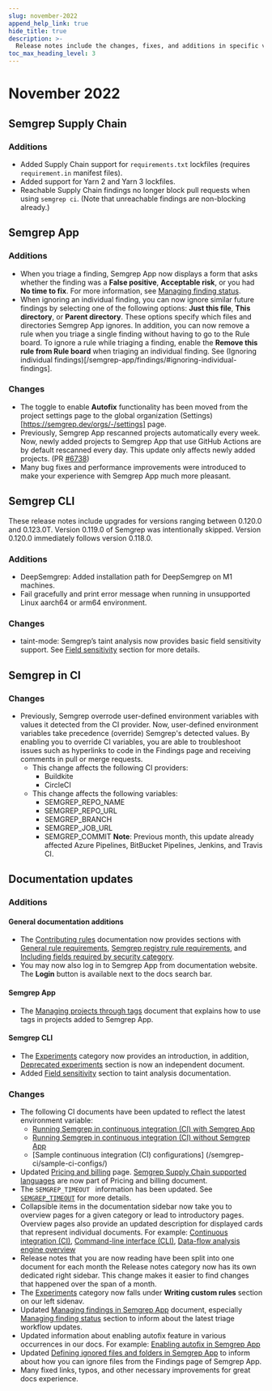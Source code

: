 ```yaml
---
slug: november-2022
append_help_link: true
hide_title: true
description: >-
  Release notes include the changes, fixes, and additions in specific versions of Semgrep.
toc_max_heading_level: 3
---
```


# November 2022

## Semgrep Supply Chain

### Additions

- Added Supply Chain support for `requirements.txt` lockfiles (requires `requirement.in` manifest files).
- Added support for Yarn 2 and Yarn 3 lockfiles.
- Reachable Supply Chain findings no longer block pull requests when using `semgrep ci`. (Note that unreachable findings are non-blocking already.) 

## Semgrep App

### Additions

- When you triage a finding, Semgrep App now displays a form that asks whether the finding was a **False positive**, **Acceptable risk**, or you had **No time to fix**. For more information, see [Managing finding status](/semgrep-app/findings/#managing-finding-status).
- When ignoring an individual finding, you can now ignore similar future findings by selecting one of the following options: **Just this file**, **This directory**, or **Parent directory**. These options specify which files and directories Semgrep App ignores. In addition, you can now remove a rule when you triage a single finding without having to go to the Rule board. To ignore a rule while triaging a finding, enable the **Remove this rule from Rule board** when triaging an individual finding. See (Ignoring individual findings)[/semgrep-app/findings/#ignoring-individual-findings].

### Changes

- The toggle to enable **Autofix** functionality has been moved from the project settings page to the global organization (Settings)[https://semgrep.dev/orgs/-/settings] page.
- Previously, Semgrep App rescanned projects automatically every week. Now, newly added projects to Semgrep App that use GitHub Actions are by default rescanned every day. This update only affects newly added projects. (PR [#6738](https://github.com/returntocorp/semgrep-app/pull/6738))
- Many bug fixes and performance improvements were introduced to make your experience with Semgrep App much more pleasant.

## Semgrep CLI

These release notes include upgrades for versions ranging between 0.120.0 and 0.123.0T. Version 0.119.0 of Semgrep was intentionally skipped. Version 0.120.0 immediately follows version 0.118.0.

### Additions

- DeepSemgrep: Added installation path for DeepSemgrep on M1 machines.
- Fail gracefully and print error message when running in unsupported Linux aarch64 or arm64 environment.

### Changes

- taint-mode: Semgrep’s taint analysis now provides basic field sensitivity support. See [Field sensitivity](/writing-rules/data-flow/taint-mode/#field-sensitivity) section for more details. 

## Semgrep in CI

### Changes

- Previously, Semgrep overrode user-defined environment variables with values it detected from the CI provider. Now, user-defined environment variables take precedence (override) Semgrep's detected values. By enabling you to override CI variables, you are able to troubleshoot issues such as hyperlinks to code in the Findings page and receiving comments in pull or merge requests.
  - This change affects the following CI providers:
    - Buildkite
    - CircleCI
  - This change affects the following variables:
    - SEMGREP_REPO_NAME
    - SEMGREP_REPO_URL
    - SEMGREP_BRANCH
    - SEMGREP_JOB_URL
    - SEMGREP_COMMIT
  **Note**: Previous month, this update already affected Azure Pipelines, BitBucket Pipelines, Jenkins, and Travis CI.

## Documentation updates

### Additions

#### General documentation additions

- The [Contributing rules](/contributing/contributing-to-semgrep-rules-repository/) documentation now provides sections with [General rule requirements](/contributing/contributing-to-semgrep-rules-repository/#general-rule-requirements), [Semgrep registry rule requirements](/contributing/contributing-to-semgrep-rules-repository/#semgrep-registry-rule-requirements), and [Including fields required by security category](/contributing/contributing-to-semgrep-rules-repository/#including-fields-required-by-security-category).
- You may now also log in to Semgrep App from documentation website. The **Login** button is available next to the docs search bar.

#### Semgrep App

- The [Managing projects through tags](/semgrep-app/tags/) document that explains how to use tags in projects added to Semgrep App.

#### Semgrep CLI

- The [Experiments](/writing-rules/experiments/introduction/) category now provides an introduction, in addition, [Deprecated experiments](/writing-rules/experiments/deprecated-experiments/) section is now an independent document.
- Added [Field sensitivity](/writing-rules/data-flow/taint-mode/#field-sensitivity) section to taint analysis documentation.

### Changes

- The following CI documents have been updated to reflect the latest environment variable:
  - [Running Semgrep in continuous integration (CI) with Semgrep App](/semgrep-ci/running-semgrep-ci-with-semgrep-app/)
  - [Running Semgrep in continuous integration (CI) without Semgrep App](/semgrep-ci/running-semgrep-ci-without-semgrep-app/)
  - [Sample continuous integration (CI) configurations] (/semgrep-ci/sample-ci-configs/)
- Updated [Pricing and billing](/semgrep-app/pricing-and-billing/) page. [Semgrep Supply Chain supported languages](/supported-languages/#semgrep-supply-chain) are now part of Pricing and billing document.
- The `SEMGREP_TIMEOUT ` information has been updated. See [`SEMGREP_TIMEOUT`](/semgrep-ci/configuration-reference/#semgrep_timeout) for more details.
- Collapsible items in the documentation sidebar now take you to overview pages for a given category or lead to introductory pages. Overview pages also provide an updated description for displayed cards that represent individual documents. For example: [Continuous integration (CI)](https://semgrep.dev/docs/category/continuous-integration-ci/), [Command-line interface (CLI)](https://semgrep.dev/docs/category/command-line-interface-cli/), [Data-flow analysis engine overview](https://semgrep.dev/docs/writing-rules/data-flow/data-flow-overview/)
- Release notes that you are now reading have been split into one document for each month the Release notes category now has its own dedicated right sidebar. This change makes it easier to find changes that happened over the span of a month.
- The [Experiments](/writing-rules/experiments/introduction/) category now falls under **Writing custom rules** section on our left sidenav.
- Updated [Managing findings in Semgrep App](/semgrep-app/findings/) document, especially [Managing finding status](/semgrep-app/findings/#managing-finding-status) section to inform about the latest triage workflow updates.
- Updated information about enabling autofix feature in various occurrences in our docs. For example: [Enabling autofix in Semgrep App](/writing-rules/testing-rules/#enabling-autofix-in-semgrep-app)
- Updated [Defining ignored files and folders in Semgrep App](/writing-rules/testing-rules/#enabling-autofix-in-semgrep-app) to inform about how you can ignore files from the Findings page of Semgrep App.
- Many fixed links, typos, and other necessary improvements for great docs experience.
